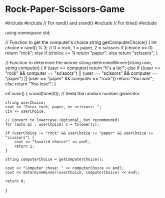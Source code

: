 # Rock-Paper-Scissors-Game

#include <iostream>
#include <cstdlib>  // For rand() and srand()
#include <ctime>    // For time()
#include <string>

using namespace std;

// Function to get the computer's choice
string getComputerChoice() {
    int choice = rand() % 3; // 0 = rock, 1 = paper, 2 = scissors
    if (choice == 0) return "rock";
    else if (choice == 1) return "paper";
    else return "scissors";
}

// Function to determine the winner
string determineWinner(string user, string computer) {
    if (user == computer)
        return "It's a tie!";
    else if ((user == "rock" && computer == "scissors") ||
             (user == "scissors" && computer == "paper") ||
             (user == "paper" && computer == "rock"))
        return "You win!";
    else
        return "You lose!";
}

int main() {
    srand(time(0)); // Seed the random number generator

    string userChoice;
    cout << "Enter rock, paper, or scissors: ";
    cin >> userChoice;

    // Convert to lowercase (optional, but recommended)
    for (auto &c : userChoice) c = tolower(c);

    if (userChoice != "rock" && userChoice != "paper" && userChoice != "scissors") {
        cout << "Invalid choice!" << endl;
        return 1;
    }

    string computerChoice = getComputerChoice();

    cout << "Computer chose: " << computerChoice << endl;
    cout << determineWinner(userChoice, computerChoice) << endl;

    return 0;
}